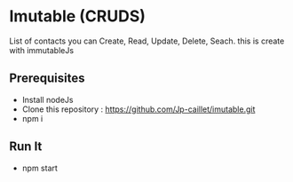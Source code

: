 # Imutable (CRUDS)

List of contacts you can Create, Read, Update, Delete, Seach.
this is create with immutableJs

## Prerequisites

- Install nodeJs
- Clone this repository : https://github.com/Jp-caillet/imutable.git
- npm i


## Run It

- npm start